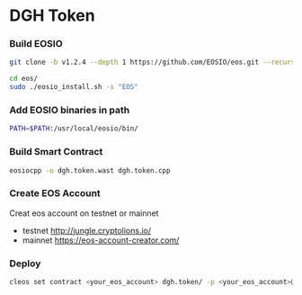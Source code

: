 # DGH Token

### Build EOSIO
```bash
git clone -b v1.2.4 --depth 1 https://github.com/EOSIO/eos.git --recursive

cd eos/
sudo ./eosio_install.sh -s "EOS"
```

### Add EOSIO binaries in path
```bash
PATH=$PATH:/usr/local/eosio/bin/
```


### Build Smart Contract
```bash
eosiocpp -o dgh.token.wast dgh.token.cpp
```

### Create EOS Account
Creat eos account on testnet or mainnet

- testnet http://jungle.cryptolions.io/
- mainnet https://eos-account-creator.com/

### Deploy
```bash
cleos set contract <your_eos_account> dgh.token/ -p <your_eos_account>@active
```

